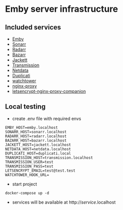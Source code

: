 # Emby server infrastructure

## Included services

- [Emby](https://hub.docker.com/r/emby/embyserver)
- [Sonarr](https://hub.docker.com/r/linuxserver/sonarr)
- [Radarr](https://hub.docker.com/r/linuxserver/radarr)
- [Bazarr](https://hub.docker.com/r/linuxserver/bazarr)
- [Jackett](https://hub.docker.com/r/linuxserver/jackett)
- [Transmission](https://hub.docker.com/r/linuxserver/transmission)
- [Netdata](https://hub.docker.com/r/netdata/netdata)
- [Duplicati](https://hub.docker.com/r/linuxserver/duplicati)
- [watchtower](https://hub.docker.com/r/containrrr/watchtower)
- [nginx-proxy](https://hub.docker.com/r/jwilder/nginx-proxy)
- [letsencrypt-nginx-proxy-companion](https://hub.docker.com/r/jrcs/letsencrypt-nginx-proxy-companion)

## Local testing

- create .env file with required envs

```
EMBY_HOST=emby.localhost
SONARR_HOST=sonarr.localhost
RADARR_HOST=radarr.localhost
BAZARR_HOST=bazarr.localhost
JACKETT_HOST=jackett.localhost
NETDATA_HOST=netdata.localhost
DUPLICATI_HOST=duplicati.local
TRANSMISSION_HOST=transmission.localhost
TRANSMISSION_USER=test
TRANSMISSION_PASS=test
LETSENCRYPT_EMAIL=test@test.test
WATCHTOWER_HOOK_URL=
```

- start project

```
docker-compose up -d
```

- services will be available at http://_service_.localhost
